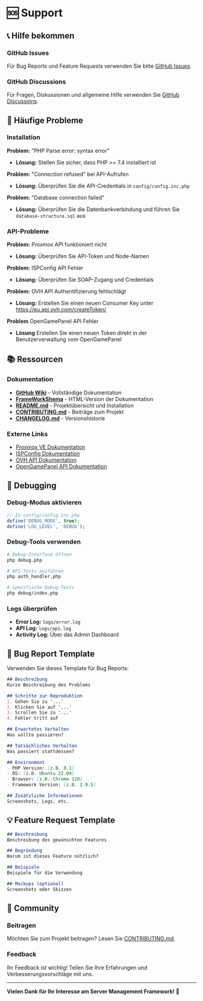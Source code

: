 # 🆘 Support

## 📞 Hilfe bekommen

### GitHub Issues
Für Bug Reports und Feature Requests verwenden Sie bitte [GitHub Issues](https://github.com/teris/server-management-framework/issues).

### GitHub Discussions
Für Fragen, Diskussionen und allgemeine Hilfe verwenden Sie [GitHub Discussions](https://github.com/teris/server-management-framework/discussions).

## 🔧 Häufige Probleme

### Installation
**Problem:** "PHP Parse error: syntax error"
- **Lösung:** Stellen Sie sicher, dass PHP >= 7.4 installiert ist

**Problem:** "Connection refused" bei API-Aufrufen
- **Lösung:** Überprüfen Sie die API-Credentials in `config/config.inc.php`

**Problem:** "Database connection failed"
- **Lösung:** Überprüfen Sie die Datenbankverbindung und führen Sie `database-structure.sql` aus

### API-Probleme
**Problem:** Proxmox API funktioniert nicht
- **Lösung:** Überprüfen Sie API-Token und Node-Namen

**Problem:** ISPConfig API Fehler
- **Lösung:** Überprüfen Sie SOAP-Zugang und Credentials

**Problem:** OVH API Authentifizierung fehlschlägt
- **Lösung:** Erstellen Sie einen neuen Consumer Key unter https://eu.api.ovh.com/createToken/

**Problem** OpenGamePanel API Fehler
- **Lösung** Erstellen Sie einen neuen Token direkt in der Benutzerverwaltung vom OpenGamePanel

## 📚 Ressourcen

### Dokumentation
- **[GitHub Wiki](https://github.com/teris/Server-Management-Framework/wiki)** - Vollständige Dokumentation
- **[FrameWorkShema](FrameWorkShema/)** - HTML-Version der Dokumentation
- **[README.md](README.md)** - Projektübersicht und Installation
- **[CONTRIBUTING.md](CONTRIBUTING.md)** - Beiträge zum Projekt
- **[CHANGELOG.md](CHANGELOG.md)** - Versionshistorie

### Externe Links
- [Proxmox VE Dokumentation](https://pve.proxmox.com/wiki/Documentation)
- [ISPConfig Dokumentation](https://www.ispconfig.org/documentation/)
- [OVH API Dokumentation](https://docs.ovh.com/gb/en/api/)
- [OpenGamePanel API Dokumentation](https://github.com/OpenGamePanel/OGP-Website/blob/master/ogp_api.php)

## 🧪 Debugging

### Debug-Modus aktivieren
```php
// In config/config.inc.php
define('DEBUG_MODE', true);
define('LOG_LEVEL', 'DEBUG');
```

### Debug-Tools verwenden
```bash
# Debug-Interface öffnen
php debug.php

# API-Tests ausführen
php auth_handler.php

# Spezifische Debug-Tests
php debug/index.php
```

### Logs überprüfen
- **Error Log:** `logs/error.log`
- **API Log:** `logs/api.log`
- **Activity Log:** Über das Admin Dashboard

## 🐛 Bug Report Template

Verwenden Sie dieses Template für Bug Reports:

```markdown
## Beschreibung
Kurze Beschreibung des Problems

## Schritte zur Reproduktion
1. Gehen Sie zu '...'
2. Klicken Sie auf '...'
3. Scrollen Sie zu '...'
4. Fehler tritt auf

## Erwartetes Verhalten
Was sollte passieren?

## Tatsächliches Verhalten
Was passiert stattdessen?

## Environment
- PHP Version: [z.B. 8.1]
- OS: [z.B. Ubuntu 22.04]
- Browser: [z.B. Chrome 120]
- Framework Version: [z.B. 2.9.5]

## Zusätzliche Informationen
Screenshots, Logs, etc.
```

## 💡 Feature Request Template

```markdown
## Beschreibung
Beschreibung des gewünschten Features

## Begründung
Warum ist dieses Feature nützlich?

## Beispiele
Beispiele für die Verwendung

## Mockups (optional)
Screenshots oder Skizzen
```

## 🤝 Community

### Beitragen
Möchten Sie zum Projekt beitragen? Lesen Sie [CONTRIBUTING.md](CONTRIBUTING.md).

### Feedback
Ihr Feedback ist wichtig! Teilen Sie Ihre Erfahrungen und Verbesserungsvorschläge mit uns.

---

**Vielen Dank für Ihr Interesse am Server Management Framework! 🚀** 